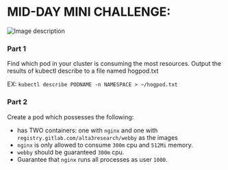 # MID-DAY MINI CHALLENGE:

![Image description](https://media.slid.es/uploads/730082/images/5298631/k8s-meme.jpg)

### Part 1
Find which pod in your cluster is consuming the most resources. Output the results of kubectl describe to a file named hogpod.txt

EX:
`kubectl describe PODNAME -n NAMESPACE > ~/hogpod.txt`

### Part 2
Create a pod which possesses the following:

- has TWO containers: one with `nginx` and one with `registry.gitlab.com/alta3research/webby` as the images
- `nginx` is only allowed to consume `300m` cpu and `512Mi` memory.
- `webby` should be guaranteed `300m` cpu.
- Guarantee that `nginx` runs all processes as user `1000`.

<!--
### Solution (thanks to Jared)

```
  1 apiVersion: v1
  2 kind: Pod
  3 metadata:
  4   name: midday-oops
  5 spec:
  6   securityContext:
  7     runAsUser: 1000
  8   containers:
  9   - name: nginx
 10     image: nginx
 11     resources:
 12       limits:
 13         cpu: "300m"
 14         memory: "512Mi"
 15   - name: webby
 16     image: bchd.registry/alta3-webby
 17     resources:
 18       requests:
 19         cpu: "300m"
```
